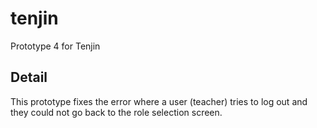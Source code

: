 # tenjin

Prototype 4 for Tenjin

## Detail

This prototype fixes the error where a user (teacher) tries to log out and they could not go back to the role selection screen.
